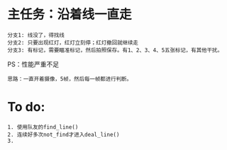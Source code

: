 # 主任务：沿着线一直走
    分支1: 线没了，得找线
    分支2: 只要出现红灯，红灯立刻停；红灯撤回就继续走
    分支3: 有标记，需要瞄准标记，然后拍照保存。有1、2、3、4、5五张标记，有其他干扰。

PS：性能严重不足

    思路：一直开着摄像，5帧，然后每一帧都进行判断。

# To do:
    1. 使用队友的find_line()
    2. 连续好多次not_find才进入deal_line()
    3. 
